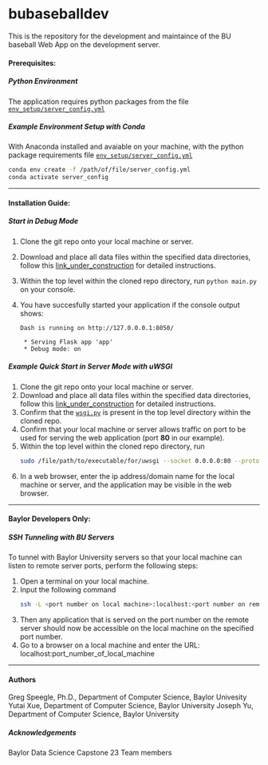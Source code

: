 # bubaseballdev
  This is the repository for the development and maintaince of the BU baseball Web App on the development server.  

#### Prerequisites: ####
##### Python Environment #####
  The application requires python packages from the file [`env_setup/server_config.yml`](https://github.com/JosephYu1/bubaseballdev/blob/main/env_setup/server_config.yml)

##### Example Environment Setup with Conda #####
  With Anaconda installed and avaiable on your machine, with the python package requirements file [`env_setup/server_config.yml`](https://github.com/JosephYu1/bubaseballdev/blob/main/env_setup/server_config.yml)

  ```bash
  conda env create -f /path/of/file/server_config.yml
  conda activate server_config
  ```

---

#### Installation Guide: ####

##### Start in Debug Mode #####
  1. Clone the git repo onto your local machine or server.
  2. Download and place all data files within the specified data directories, follow this [link_under_construction](https://github.com/JosephYu1/bubaseballdev/blob/capstone23_liftover/) for detailed instructions.
  3. Within the top level within the cloned repo directory, run `python main.py` on your console.
  4. You have succesfully started your application if the console output shows:
        
         Dash is running on http://127.0.0.0.1:8050/

          * Serving Flask app 'app'
          * Debug mode: on
         
##### Example Quick Start in Server Mode with uWSGI #####
  1. Clone the git repo onto your local machine or server.
  2. Download and place all data files within the specified data directories, follow this [link_under_construction](https://github.com/JosephYu1/bubaseballdev/blob/capstone23_liftover/) for detailed instructions.
  3. Confirm that the [`wsgi.py`](https://github.com/JosephYu1/bubaseballdev/blob/main/wsgi.py) is present in the top level directory within the cloned repo.
  4. Confirm that your local machine or server allows traffic on port to be used for serving the web application (port **80** in our example).
  5. Within the top level within the cloned repo directory, run 
     ```bash 
     sudo /file/path/to/executable/for/uwsgi --socket 0.0.0.0:80 --protocol=http -w wsgi
     ```
  5. In a web browser, enter the ip address/domain name for the local machine or server, and the application may be visible in the web browser.
 
---

#### Baylor Developers Only: ####
##### SSH Tunneling with BU Servers #####
To tunnel with Baylor University servers so that your local machine can listen to remote server ports, perform the following steps: 

  1. Open a terminal on your local machine.
  2. Input the following command
     ```bash
     ssh -L <port number on local machine>:localhost:<port number on remote server> <remote server address>
     ```
  3. Then any application that is served on the port number on the remote server should now be accessible on the local machine on the specified port number.
  4. Go to a browser on a local machine and enter the URL: localhost:port_number_of_local_machine


---
#### Authors ####

  Greg Speegle, Ph.D., Department of Computer Science, Baylor Univesity    
  Yutai Xue, Department of Computer Science, Baylor University
  Joseph Yu, Department of Computer Science, Baylor University


##### Acknowledgements #####

Baylor Data Science Capstone 23 Team members

